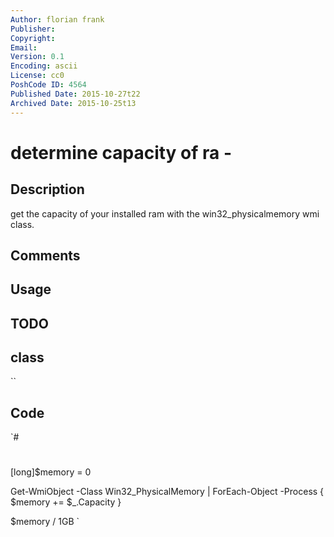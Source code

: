 ```yaml
---
Author: florian frank
Publisher: 
Copyright: 
Email: 
Version: 0.1
Encoding: ascii
License: cc0
PoshCode ID: 4564
Published Date: 2015-10-27t22
Archived Date: 2015-10-25t13
---
```


# determine capacity of ra - 

## Description

get the capacity of your installed ram with the win32_physicalmemory wmi class.

## Comments



## Usage



## TODO



## class

``

## Code

`#
 #
 [long]$memory = 0
 
 Get-WmiObject -Class Win32_PhysicalMemory | ForEach-Object -Process { $memory += $_.Capacity }
 
 $memory / 1GB
`

